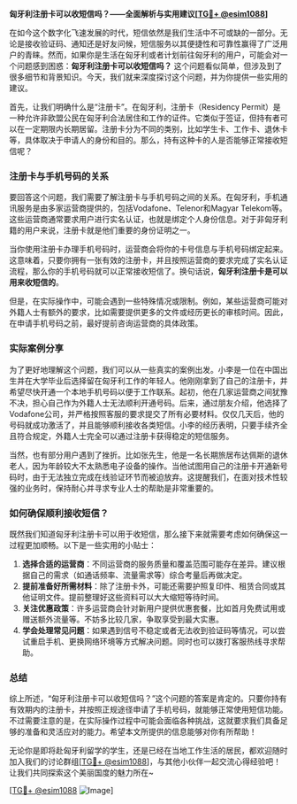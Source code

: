 **匈牙利注册卡可以收短信吗？——全面解析与实用建议[[TG💪+ @esim1088](https://t.me/s/esim1088)]**

在如今这个数字化飞速发展的时代，短信依然是我们生活中不可或缺的一部分。无论是接收验证码、通知还是好友问候，短信服务以其便捷性和可靠性赢得了广泛用户的青睐。然而，如果你是生活在匈牙利或者计划前往匈牙利的用户，可能会对一个问题感到困惑：**匈牙利注册卡可以收短信吗？** 这个问题看似简单，但涉及到了很多细节和背景知识。今天，我们就来深度探讨这个问题，并为你提供一些实用的建议。

首先，让我们明确什么是“注册卡”。在匈牙利，注册卡（Residency Permit）是一种允许非欧盟公民在匈牙利合法居住和工作的证件。它类似于签证，但持有者可以在一定期限内长期居留。注册卡分为不同的类别，比如学生卡、工作卡、退休卡等，具体取决于申请人的身份和目的。那么，持有这种卡的人是否能够正常接收短信呢？

### 注册卡与手机号码的关系

要回答这个问题，我们需要了解注册卡与手机号码之间的关系。在匈牙利，手机通讯服务是由多家运营商提供的，包括Vodafone、Telenor和Magyar Telekom等。这些运营商通常要求用户进行实名认证，也就是绑定个人身份信息。对于非匈牙利籍的用户来说，注册卡就是他们重要的身份证明之一。

当你使用注册卡办理手机号码时，运营商会将你的卡号信息与手机号码绑定起来。这意味着，只要你拥有一张有效的注册卡，并且按照运营商的要求完成了实名认证流程，那么你的手机号码就可以正常接收短信了。换句话说，**匈牙利注册卡是可以用来收短信的**。

但是，在实际操作中，可能会遇到一些特殊情况或限制。例如，某些运营商可能对外籍人士有额外的要求，比如需要提供更多的文件或经历更长的审核时间。因此，在申请手机号码之前，最好提前咨询运营商的具体政策。

### 实际案例分享

为了更好地理解这个问题，我们可以从一些真实的案例出发。小李是一位在中国出生并在大学毕业后选择留在匈牙利工作的年轻人。他刚刚拿到了自己的注册卡，并希望尽快开通一个本地手机号码以便于工作联系。起初，他在几家运营商之间犹豫不决，担心自己作为外籍人士无法顺利开通号码。后来，通过朋友介绍，他选择了Vodafone公司，并严格按照客服的要求提交了所有必要材料。仅仅几天后，他的号码就成功激活了，并且能够顺利接收各类短信。小李的经历表明，只要手续齐全且符合规定，外籍人士完全可以通过注册卡获得稳定的短信服务。

当然，也有部分用户遇到了挫折。比如张先生，他是一名长期旅居布达佩斯的退休老人，因为年龄较大不太熟悉电子设备的操作。当他试图用自己的注册卡开通新号码时，由于无法独立完成在线验证环节而被迫放弃。这提醒我们，在面对技术性较强的业务时，保持耐心并寻求专业人士的帮助是非常重要的。

### 如何确保顺利接收短信？

既然我们知道匈牙利注册卡可以用于收短信，那么接下来就需要考虑如何确保这一过程更加顺畅。以下是一些实用的小贴士：

1. **选择合适的运营商**：不同运营商的服务质量和覆盖范围可能存在差异。建议根据自己的需求（如通话频率、流量需求等）综合考量后再做决定。
2. **提前准备好所需材料**：除了注册卡外，可能还需要护照复印件、租赁合同或其他证明文件。提前整理好这些资料可以大大缩短等待时间。
3. **关注优惠政策**：许多运营商会针对新用户提供优惠套餐，比如首月免费试用或赠送额外流量等。不妨多比较几家，争取享受到最大实惠。
4. **学会处理常见问题**：如果遇到信号不稳定或者无法收到验证码等情况，可以尝试重启手机、更换网络环境等方式解决问题。同时也可以拨打客服热线寻求帮助。

### 总结

综上所述，“匈牙利注册卡可以收短信吗？”这个问题的答案是肯定的。只要你持有有效期内的注册卡，并按照正规途径申请了手机号码，就能够正常使用短信功能。不过需要注意的是，在实际操作过程中可能会面临各种挑战，这就要求我们具备足够的准备和灵活应对的能力。希望本文所提供的信息能够对你有所帮助！

无论你是即将赴匈牙利留学的学生，还是已经在当地工作生活的居民，都欢迎随时加入我们的讨论群组[[TG💪+ @esim1088](https://t.me/s/esim1088)]，与其他小伙伴一起交流心得经验吧！让我们共同探索这个美丽国度的魅力所在~

[[TG💪+ @esim1088](https://t.me/s/esim1088) ![Image](https://i.postimg.cc/4NQfJmqS/Snipaste-2025-05-13-00-14-12.png)]